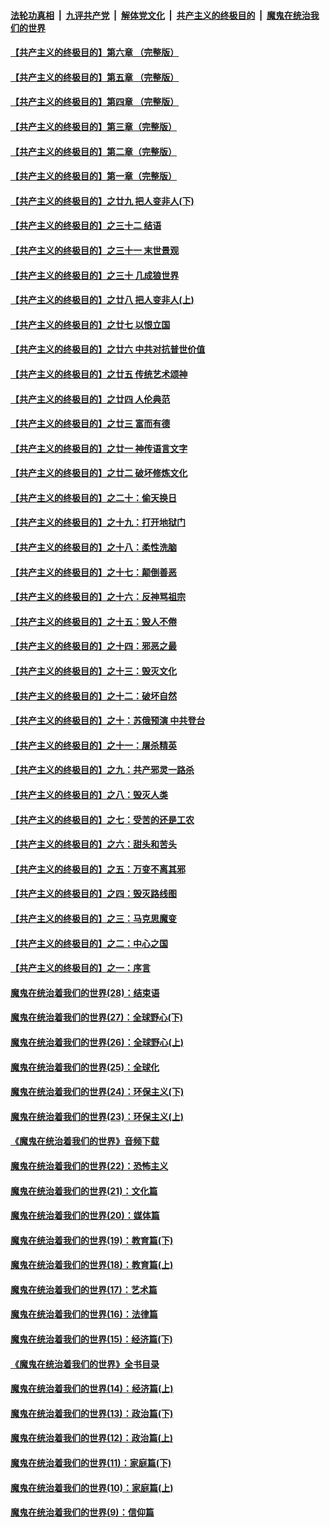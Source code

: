 ####  [法轮功真相](../../../../basic/blob/master/README.md?t=04102330) &nbsp;|&nbsp; [九评共产党](../../../../9ping.md/blob/master/README.md?t=04102330) &nbsp;|&nbsp; [解体党文化](../../../../jtdwh.md/blob/master/README.md?t=04102330)  &nbsp;|&nbsp; [共产主义的终极目的](../../../../gczydzjmd.md/blob/master/README.md?t=04102330) &nbsp;|&nbsp; [魔鬼在统治我们的世界](../../../../mgztzwmdsj.md/blob/master/README.md?t=04102330) 

#### [【共产主义的终极目的】第六章 （完整版）](../pages/nsc422/n11428913.md?t=04102330) 

#### [【共产主义的终极目的】第五章 （完整版）](../pages/nsc422/n11428912.md?t=04102330) 

#### [【共产主义的终极目的】第四章 （完整版）](../pages/nsc422/n11428907.md?t=04102330) 

#### [【共产主义的终极目的】第三章（完整版）](../pages/nsc422/n11428848.md?t=04102330) 

#### [【共产主义的终极目的】第二章（完整版）](../pages/nsc422/n11428831.md?t=04102330) 

#### [【共产主义的终极目的】第一章（完整版）](../pages/nsc422/n11417651.md?t=04102330) 

#### [【共产主义的终极目的】之廿九 把人变非人(下)](../pages/nsc422/n11344140.md?t=04102330) 

#### [【共产主义的终极目的】之三十二 结语](../pages/nsc422/n11360535.md?t=04102330) 

#### [【共产主义的终极目的】之三十一 末世景观](../pages/nsc422/n11351129.md?t=04102330) 

#### [【共产主义的终极目的】之三十 几成狼世界](../pages/nsc422/n11348280.md?t=04102330) 

#### [【共产主义的终极目的】之廿八 把人变非人(上)](../pages/nsc422/n11340492.md?t=04102330) 

#### [【共产主义的终极目的】之廿七 以恨立国](../pages/nsc422/n11336944.md?t=04102330) 

#### [【共产主义的终极目的】之廿六 中共对抗普世价值](../pages/nsc422/n11324785.md?t=04102330) 

#### [【共产主义的终极目的】之廿五 传统艺术颂神](../pages/nsc422/n11296396.md?t=04102330) 

#### [【共产主义的终极目的】之廿四 人伦典范](../pages/nsc422/n11296397.md?t=04102330) 

#### [【共产主义的终极目的】之廿三 富而有德](../pages/nsc422/n11283598.md?t=04102330) 

#### [【共产主义的终极目的】之廿一 神传语言文字](../pages/nsc422/n11263265.md?t=04102330) 

#### [【共产主义的终极目的】之廿二 破坏修炼文化](../pages/nsc422/n11245728.md?t=04102330) 

#### [【共产主义的终极目的】之二十：偷天换日](../pages/nsc422/n11238846.md?t=04102330) 

#### [【共产主义的终极目的】之十九：打开地狱门](../pages/nsc422/n11206376.md?t=04102330) 

#### [【共产主义的终极目的】之十八：柔性洗脑](../pages/nsc422/n11199994.md?t=04102330) 

#### [【共产主义的终极目的】之十七：颠倒善恶](../pages/nsc422/n11179782.md?t=04102330) 

#### [【共产主义的终极目的】之十六：反神骂祖宗](../pages/nsc422/n11166798.md?t=04102330) 

#### [【共产主义的终极目的】之十五：毁人不倦](../pages/nsc422/n11166792.md?t=04102330) 

#### [【共产主义的终极目的】之十四：邪恶之最](../pages/nsc422/n11150249.md?t=04102330) 

#### [【共产主义的终极目的】之十三：毁灭文化](../pages/nsc422/n11135227.md?t=04102330) 

#### [【共产主义的终极目的】之十二：破坏自然](../pages/nsc422/n11135214.md?t=04102330) 

#### [【共产主义的终极目的】之十：苏俄预演 中共登台](../pages/nsc422/n11118424.md?t=04102330) 

#### [【共产主义的终极目的】之十一：屠杀精英](../pages/nsc422/n11118442.md?t=04102330) 

#### [【共产主义的终极目的】之九：共产邪灵一路杀](../pages/nsc422/n11114139.md?t=04102330) 

#### [【共产主义的终极目的】之八：毁灭人类](../pages/nsc422/n11108503.md?t=04102330) 

#### [【共产主义的终极目的】之七：受苦的还是工农](../pages/nsc422/n11101809.md?t=04102330) 

#### [【共产主义的终极目的】之六：甜头和苦头](../pages/nsc422/n11096971.md?t=04102330) 

#### [【共产主义的终极目的】之五：万变不离其邪](../pages/nsc422/n11091285.md?t=04102330) 

#### [【共产主义的终极目的】之四：毁灭路线图](../pages/nsc422/n11086284.md?t=04102330) 

#### [【共产主义的终极目的】之三：马克思魔变](../pages/nsc422/n11061941.md?t=04102330) 

#### [【共产主义的终极目的】之二：中心之国](../pages/nsc422/n11047728.md?t=04102330) 

#### [【共产主义的终极目的】之一：序言](../pages/nsc422/n11086077.md?t=04102330) 

#### [魔鬼在统治着我们的世界(28)：结束语](../pages/nsc422/n10936246.md?t=04102330) 

#### [魔鬼在统治着我们的世界(27)：全球野心(下)](../pages/nsc422/n10928319.md?t=04102330) 

#### [魔鬼在统治着我们的世界(26)：全球野心(上)](../pages/nsc422/n10900318.md?t=04102330) 

#### [魔鬼在统治着我们的世界(25)：全球化](../pages/nsc422/n10788205.md?t=04102330) 

#### [魔鬼在统治着我们的世界(24)：环保主义(下)](../pages/nsc422/n10695307.md?t=04102330) 

#### [魔鬼在统治着我们的世界(23)：环保主义(上)](../pages/nsc422/n10688613.md?t=04102330) 

#### [《魔鬼在统治着我们的世界》音频下载](../pages/nsc422/n10635553.md?t=04102330) 

#### [魔鬼在统治着我们的世界(22)：恐怖主义](../pages/nsc422/n10614727.md?t=04102330) 

#### [魔鬼在统治着我们的世界(21)：文化篇](../pages/nsc422/n10597706.md?t=04102330) 

#### [魔鬼在统治着我们的世界(20)：媒体篇](../pages/nsc422/n10586579.md?t=04102330) 

#### [魔鬼在统治着我们的世界(19)：教育篇(下)](../pages/nsc422/n10564808.md?t=04102330) 

#### [魔鬼在统治着我们的世界(18)：教育篇(上)](../pages/nsc422/n10526970.md?t=04102330) 

#### [魔鬼在统治着我们的世界(17)：艺术篇](../pages/nsc422/n10499093.md?t=04102330) 

#### [魔鬼在统治着我们的世界(16)：法律篇](../pages/nsc422/n10485969.md?t=04102330) 

#### [魔鬼在统治着我们的世界(15)：经济篇(下)](../pages/nsc422/n10469975.md?t=04102330) 

#### [《魔鬼在统治着我们的世界》全书目录](../pages/nsc422/n10464261.md?t=04102330) 

#### [魔鬼在统治着我们的世界(14)：经济篇(上)](../pages/nsc422/n10457370.md?t=04102330) 

#### [魔鬼在统治着我们的世界(13)：政治篇(下)](../pages/nsc422/n10448270.md?t=04102330) 

#### [魔鬼在统治着我们的世界(12)：政治篇(上)](../pages/nsc422/n10444576.md?t=04102330) 

#### [魔鬼在统治着我们的世界(11)：家庭篇(下)](../pages/nsc422/n10440961.md?t=04102330) 

#### [魔鬼在统治着我们的世界(10)：家庭篇(上)](../pages/nsc422/n10435448.md?t=04102330) 

#### [魔鬼在统治着我们的世界(9)：信仰篇](../pages/nsc422/n10432159.md?t=04102330) 

